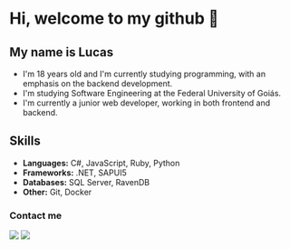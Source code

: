 # Hi, welcome to my github 👋

## My name is Lucas
<ul>
    <li>I'm 18 years old and I'm currently studying programming, with an emphasis on the backend development.</li>
    <li>I'm studying Software Engineering at the Federal University of Goiás.</li>
    <li>I'm currently a junior web developer, working in both frontend and backend.</li>
</ul>


## Skills
<ul>
    <li><b>Languages:</b> C#, JavaScript, Ruby, Python</li>
    <li><b>Frameworks:</b> .NET, SAPUI5</li>
    <li><b>Databases:</b> SQL Server, RavenDB</li>
    <li><b>Other:</b> Git, Docker</li>
</ul>

### Contact me

<a href = "mailto:lucasiglesias2704@gmail.com"><img src="https://img.shields.io/badge/-Gmail-%23333?style=for-the-badge&logo=gmail&logoColor=white" target="_blank"></a>
<a href = "https://www.linkedin.com/in/lucas7500/"><img src="https://img.shields.io/badge/LinkedIn-0077B5?style=for-the-badge&logo=linkedin&logoColor=white" target="_blank"></a>


